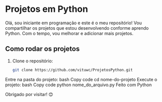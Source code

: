 # Projetos em Python

Olá, sou iniciante em programação e este é o meu repositório! Vou compartilhar os projetos que estou desenvolvendo conforme aprendo Python. Com o tempo, vou melhorar e adicionar mais projetos.

## Como rodar os projetos

1. Clone o repositório:
   ```bash
   git clone https://github.com/vituwc/ProjetosPython.git
Entre na pasta do projeto:
bash
Copy code
cd nome-do-projeto
Execute o projeto:
bash
Copy code
python nome_do_arquivo.py
Feito com Python


Obrigado por visitar! :blush:
